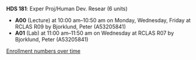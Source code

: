 **HDS 181**: Exper Proj/Human Dev. Resear (6 units)

- **A00** (Lecture) at 10:00 am–10:50 am on Monday, Wednesday, Friday at RCLAS R09 by Bjorklund, Peter (A53205841)
- **A01** (Lab) at 11:00 am–11:50 am on Wednesday at RCLAS R07 by Bjorklund, Peter (A53205841)

[Enrollment numbers over time](./HDS181.tsv)
